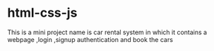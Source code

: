 # html-css-js
This is a mini project name is car rental system in which it contains a webpage ,login ,signup authentication and book the cars  
